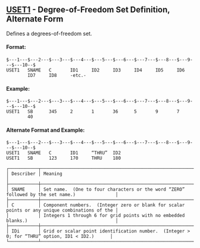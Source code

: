 ## [USET1](https://help.hexagonmi.com/bundle/MSC_Nastran_2022.4/page/Nastran_Combined_Book/qrg/bulktuv/TOC.USET1.xhtml) - Degree-of-Freedom Set Definition, Alternate Form

Defines a degrees-of-freedom set.

#### Format:

```nastran
$---1---$---2---$---3---$---4---$---5---$---6---$---7---$---8---$---9---$---10--$
USET1   SNAME   C       ID1     ID2     ID3     ID4     ID5     ID6             
        ID7     ID8     -etc.-                                                  
```
#### Example:

```nastran
$---1---$---2---$---3---$---4---$---5---$---6---$---7---$---8---$---9---$---10--$
USET1   SB      345     2       1       36      5       9       7               
        40                                                                      
```
#### Alternate Format and Example:

```nastran
$---1---$---2---$---3---$---4---$---5---$---6---$---7---$---8---$---9---$---10--$
USET1   SNAME   C       ID1     “THRU”  ID2                                     
USET1   SB      123     170     THRU    180                                     
```
```text
┌───────────┬────────────────────────────────────────────────────────────────────────────────────────────────┐
│ Describer │ Meaning                                                                                        │
├───────────┼────────────────────────────────────────────────────────────────────────────────────────────────┤
│ SNAME     │ Set name.  (One to four characters or the word “ZERO” followed by the set name.)               │
├───────────┼────────────────────────────────────────────────────────────────────────────────────────────────┤
│ C         │ Component numbers.  (Integer zero or blank for scalar points or any unique combinations of the │
│           │ Integers 1 through 6 for grid points with no embedded blanks.)                                 │
├───────────┼────────────────────────────────────────────────────────────────────────────────────────────────┤
│ IDi       │ Grid or scalar point identification number.  (Integer > 0; for “THRU” option, ID1 < ID2.)      │
└───────────┴────────────────────────────────────────────────────────────────────────────────────────────────┘
```
